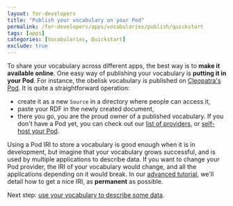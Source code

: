```yaml
---
layout: for-developers
title: "Publish your vocabulary on your Pod"
permalink: /for-developers/apps/vocabularies/publish/quickstart
tags: [apps]
categories: [Vocabularies, Quickstart]
exclude: true
---
```


To share your vocabulary across different apps, the best way is to **make it available online**. One easy way of publishing your vocabulary is **putting it in your Pod**. For instance, the obelisk vocabulary is published on [Cleopatra's Pod](https://cleopatra.solid.community/public/voc/obelisk.ttl). It is quite a straightforward operation:
- create it as a new `Source` in a directory where people can access it,
- paste your RDF in the newly created document, 
- there you go, you are the proud owner of a published vocabulary. 
If you don't have a Pod yet, you can check out our [list of providers](/use-solid), or [self-host your Pod](/for-developers/pod-server).

Using a Pod IRI to store a vocabulary is good enough when it is in development, but imagine that your vocabulary grows successful, and is used by multiple applications to describe data. If you want to change your Pod provider, the IRI of your vocabulary would change, and all the applications depending on it would break. In our [advanced tutorial](/for-developers/apps/vocabularies/publish), we'll detail how to get a nice IRI, as **permanent** as possible.

Next step: [use your vocabulary to describe some data](/for-developers/apps/vocabularies/use/quickstart).
